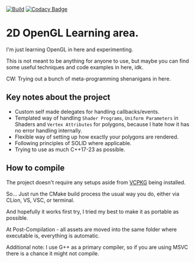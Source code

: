 [![Build](https://github.com/Zly-u/OpenGL_Learnings/actions/workflows/cmake-build.yml/badge.svg)](https://github.com/Zly-u/OpenGL_Learnings/actions/workflows/cmake-build.yml)
[![Codacy Badge](https://app.codacy.com/project/badge/Grade/b4b3993d20714510829ce51d808f099f)](https://app.codacy.com/gh/Zly-u/OpenGL_Learnings/dashboard?utm_source=gh&utm_medium=referral&utm_content=&utm_campaign=Badge_grade)
# 2D OpenGL Learning area.

I'm just learning OpenGL in here and experimenting.

This is not meant to be anything for anyone to use, but maybe you can find some useful techniques and code examples in here, idk.

CW: Trying out a bunch of meta-programming shenanigans in here.

## Key notes about the project
* Custom self made delegates for handling callbacks/events.
* Templated way of handling `Shader Programs`, `Uniform Parameters` in Shaders and `Vertex Attributes` for polygons, because I hate how it has no error handling internally.
* Flexible way of setting up how exactly your polygons are rendered.
* Following principles of SOLID where applicable.
* Trying to use as much C++17-23 as possible.

## How to compile

The project doesn't require any setups aside from [VCPKG](https://vcpkg.io/en/) being installed.

So... Just run the CMake build process the usual way you do, either via CLion, VS, VSC, or terminal.

And hopefully it works first try, I tried my best to make it as portable as possible.

At Post-Compilation - all assets are moved into the same folder where executable is, everything is automatic.

Additional note: I use G++ as a primary compiler, so if you are using MSVC there is a chance it might not compile.
